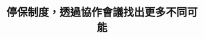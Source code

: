---
id: "26"
lang: zh-tw
publish: "FALSE"
description: 「全民健保，長年旅居國外、退保期間過長者，不得成為納保對象」連署案
selected: "FALSE"
blog_selected: "FALSE"
title: 停保制度，透過協作會議找出更多不同可能
introduction:
  content: >-
    全民健康保險是臺灣重要的社會保險制度之一，讓人民能透過保險的方式共同分擔醫療的風險，只要是中華民國國民，在臺灣地區設有戶籍滿6個月，都要強制參加全民健康保險，按月繳納健保費，但考量因留學、工作等因素在國外之民眾無法在國外享有臺灣健保醫療服務，所以於「全民健康保險法施行細則」規範「停保制度」，卻有少數國人運用此制度而沒有持續繳納健保費，只在有醫療需求時回國，繳納少許保險費後立即使用健保資源，影響了民眾的觀感，才有本次提案的產生。

    當天的與會者討論不同的族群樣態是否可以適用停保制度，以及若是不再適用停保制度後，可能可以推動的配套措施，這些停保的判斷標準包含出國原因、回台頻率、當地醫療保險、收入高低、身分識別容易與否以及當地醫療資源。收集完意見之後，衛福部提出的可能方案包含全面廢止停保制度，或是嚴格限縮停保制度，希望能先規劃修正停保相關規定，並持續觀察制度運作情形。
  image: https://pdis.nat.gov.tw/assets/imgs/a4ccd612ea8362f892878a65536c13a58e61185f.JPG
color: blue
join:
  type: 提
  title: 全民健保，長年旅居國外、退保期間過長者，不得成為納保對象
  link: https://join.gov.tw/idea/detail/4b8696ee-2189-417a-bbfc-89b969abe824
  image: https://cm.pdis.tw/images/post/1xDm589AofmYT1ajQh_9AmvCqQo2qiA3t.jpg
layout: post
departments:
  - 衛福部
embed:
  agenda_book:
    links:
      - https://hackmd.io/@peggylo/H1O3dpNQG/%2Fs%2Fry7IBTE7G?type=book
  mind_map:
    links:
      - https://miro.com/app/live-embed/o9J_k0fOS20=/?moveToViewport=-7854,-3780,5173,3814
  ministry_slide:
    links:
      - https://issuu.com/pdis.tw/docs/2018-01-05-________________416c0e505d95ac
      - https://issuu.com/pdis.tw/docs/2018-01-05-_______________
  host_slide:
    links:
      - https://issuu.com/pdis.tw/docs/2018-01-05-________________146da9ec0bfa50
  transcript:
    links:
      - https://sayit.pdis.nat.gov.tw/2018-01-05-%E9%96%8B%E6%94%BE%E6%94%BF%E5%BA%9C%E7%AC%AC%E4%BA%8C%E5%8D%81%E5%85%AD%E6%AC%A1%E5%8D%94%E4%BD%9C%E6%9C%83%E8%AD%B0
blogs:
  - https://pdis.nat.gov.tw/zh-TW/blog/Persona%E8%83%BD%E5%BC%95%E5%85%A5%E5%8D%94%E4%BD%9C%E6%9C%83%E8%AD%B0%E5%97%8E-%E5%81%A5%E4%BF%9D%E6%A1%88%E7%9A%84%E5%89%B5%E6%96%B0%E5%98%97%E8%A9%A6/
---